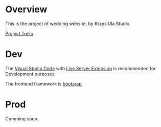 # Overview
This is the project of wedding website, by KrzysiUla Studio.

[Project Trello](https://trello.com/b/d6oPn1SZ/stronka-do-%C5%9Blubu)

# Dev
The [Visual Studio Code](https://code.visualstudio.com/) with [Live Server Extension](https://marketplace.visualstudio.com/items?itemName=ritwickdey.LiveServer) is recommended for Development purposes.

The frontend framework is [bootsrap](https://getbootstrap.com/).

# Prod
Comming soon.